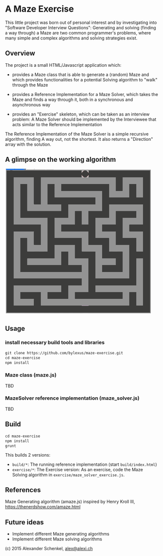 A Maze Exercise
=================

This little project was born out of personal interest and by investigating into "Software Developer Interview Questions":
Generating and solving (finding a way through) a Maze are two common programmer's problems, where many simple and
complex algorithms and solving strategies exist.

Overview
---------

The project is a small HTML/Javascript application which:

* provides a Maze class that is able to generate a (random) Maze
  and which provides functionalities for a potential Solving algorithm to
  "walk" through the Maze

* provides a Reference Implementation for a Maze Solver, which takes
  the Maze and finds a way through it, both in a synchronous
  and asynchronous way

* provides an "Exercise" skeleton, which can be taken as an interview
  problem: A Maze Solver should be implemented by the Interviewee
  that acts similar to the Reference Implementation

The Reference Implementation of the Maze Solver is a simple recursive algorithm, finding A way out, not the shortest.
It also returns a "Direction" array with the solution.


A glimpse on the working algorithm
-----------------------------------

![Maze in action](maze-in-action.gif "Maze in action")

Usage
------

### install necessary build tools and libraries

```
git clone https://github.com/bylexus/maze-exercise.git
cd maze-exercise
npm install
```

### Maze class (maze.js)

TBD

### MazeSolver reference implementation (maze_solver.js)

TBD


Build
------

```
cd maze-exercise
npm install
grunt
```

This builds 2 versions:

* `build/*`: The running reference implementation (start `build/index.html`)
* `exercise/*`: The Exercise version: As an exercise, code the Maze Solving algorithm in `exercise/maze_solver_exercise.js`.

References
-------------

Maze Generating algorithm (amaze.js) inspired by Henry Kroll III, https://thenerdshow.com/amaze.html


Future ideas
------------

* Implement different Maze generating algorithms
* Implement different Maze solving algorithms

(c) 2015 Alexander Schenkel, alex@alexi.ch
